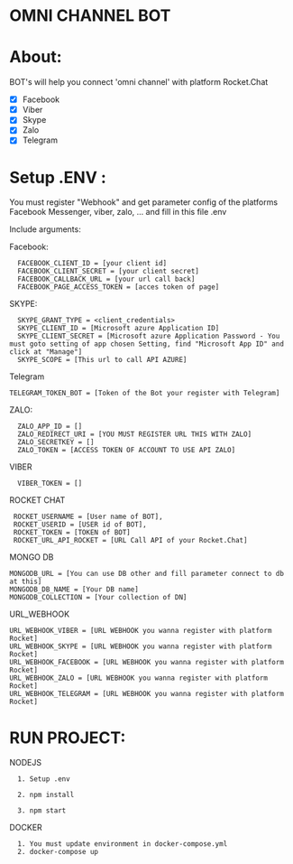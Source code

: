 # OMNI CHANNEL BOT

# About:
BOT's will help you connect 'omni channel' with platform Rocket.Chat
- [x] Facebook
- [x] Viber
- [x] Skype
- [x] Zalo
- [x] Telegram

# Setup .ENV : 
You must register "Webhook" and get parameter config of the platforms Facebook Messenger, viber, zalo, ... and fill in this file .env

Include arguments:

  Facebook:
  
      FACEBOOK_CLIENT_ID = [your client id]
      FACEBOOK_CLIENT_SECRET = [your client secret]
      FACEBOOK_CALLBACK_URL = [your url call back]
      FACEBOOK_PAGE_ACCESS_TOKEN = [acces token of page]
      
  SKYPE:
  
      SKYPE_GRANT_TYPE = <client_credentials>
      SKYPE_CLIENT_ID = [Microsoft azure Application ID]
      SKYPE_CLIENT_SECRET = [Microsoft azure Application Password - You must goto setting of app chosen Setting, find "Microsoft App ID" and click at "Manage"]
      SKYPE_SCOPE = [This url to call API AZURE]
      
  Telegram
  
    TELEGRAM_TOKEN_BOT = [Token of the Bot your register with Telegram]
    

  ZALO:
  
      ZALO_APP_ID = []
      ZALO_REDIRECT_URI = [YOU MUST REGISTER URL THIS WITH ZALO]
      ZALO_SECRETKEY = []
      ZALO_TOKEN = [ACCESS TOKEN OF ACCOUNT TO USE API ZALO]
      
  VIBER
  
      VIBER_TOKEN = []

  ROCKET CHAT
  
     ROCKET_USERNAME = [User name of BOT],
     ROCKET_USERID = [USER id of BOT],
     ROCKET_TOKEN = [TOKEN of BOT]
     ROCKET_URL_API_ROCKET = [URL Call API of your Rocket.Chat]

  MONGO DB
  
    MONGODB_URL = [You can use DB other and fill parameter connect to db at this]
    MONGODB_DB_NAME = [Your DB name]
    MONGODB_COLLECTION = [Your collection of DN]  
    
    
  URL_WEBHOOK
  
    URL_WEBHOOK_VIBER = [URL WEBHOOK you wanna register with platform Rocket]
    URL_WEBHOOK_SKYPE = [URL WEBHOOK you wanna register with platform Rocket]
    URL_WEBHOOK_FACEBOOK = [URL WEBHOOK you wanna register with platform Rocket]
    URL_WEBHOOK_ZALO = [URL WEBHOOK you wanna register with platform Rocket]
    URL_WEBHOOK_TELEGRAM = [URL WEBHOOK you wanna register with platform Rocket]
   
# RUN PROJECT: 

  NODEJS
  
      1. Setup .env
      
      2. npm install
      
      3. npm start
      
  DOCKER
  
      1. You must update environment in docker-compose.yml
      2. docker-compose up
